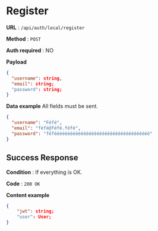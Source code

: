 # Register

**URL** : `/api/auth/local/register`

**Method** : `POST`

**Auth required** : NO

**Payload**

```json
{
  "username": string,
  "email": string;
  "password": string;
}
```

**Data example** All fields must be sent.

```json
{
  "username": "Féfé",
  "email": "féfé@féfé.féfé",
  "password": "féféééééééééééééééééééééééééééééééééééé"
}
```

## Success Response

**Condition** : If everything is OK.

**Code** : `200 OK`

**Content example**

```json
{
    "jwt": string;
    "user": User;
}
```
